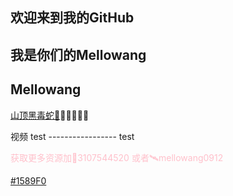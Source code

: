 ## 欢迎来到我的GitHub 
   ## 我是你们的Mellowang

## Mellowang

[山顶黑毒蛇🐍](http://mellowang.test.upcdn.net/%E5%B1%B1%E9%A0%82%E9%BB%91%E6%AF%92%E8%9B%87.mp4)😀😀😀😀😀

视频 test  ----------------- test

<p style='color:pink'>获取更多资源加🐧3107544520 或者🛰️mellowang0912</p>

[#1589F0](https://github.com/Mellowang001/Mellowang001/blob/gh-pages/IMG_20220226_160942.jpg)
